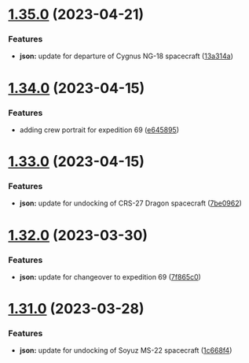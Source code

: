 # [1.35.0](https://github.com/corquaid/international-space-station-APIs/compare/v1.34.0...v1.35.0) (2023-04-21)


### Features

* **json:** update for departure of Cygnus NG-18 spacecraft ([13a314a](https://github.com/corquaid/international-space-station-APIs/commit/13a314ace1a23b55580d90210ec5b9dc1c4cc6f5))



# [1.34.0](https://github.com/corquaid/international-space-station-APIs/compare/v1.33.0...v1.34.0) (2023-04-15)


### Features

* adding crew portrait for expedition 69 ([e645895](https://github.com/corquaid/international-space-station-APIs/commit/e64589525194cbb552b5ce24214b19ecc3cd409b))



# [1.33.0](https://github.com/corquaid/international-space-station-APIs/compare/v1.32.0...v1.33.0) (2023-04-15)


### Features

* **json:** update for undocking of CRS-27 Dragon spacecraft ([7be0962](https://github.com/corquaid/international-space-station-APIs/commit/7be09620d6a4844ace015da46a139b216449240a))



# [1.32.0](https://github.com/corquaid/international-space-station-APIs/compare/v1.31.0...v1.32.0) (2023-03-30)


### Features

* **json:** update for changeover to expedition 69 ([7f865c0](https://github.com/corquaid/international-space-station-APIs/commit/7f865c0c9c6bfd2c57d9b796d5c3a75da0ee748e))



# [1.31.0](https://github.com/corquaid/international-space-station-APIs/compare/v1.30.0...v1.31.0) (2023-03-28)


### Features

* **json:** update for undocking of Soyuz MS-22 spacecraft ([1c668f4](https://github.com/corquaid/international-space-station-APIs/commit/1c668f42121137adab559c03011791042b3aa0fd))




